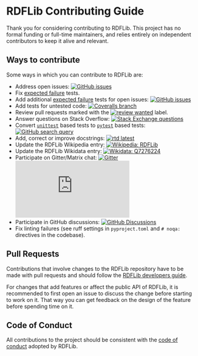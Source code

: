# RDFLib Contributing Guide

Thank you for considering contributing to RDFLib. This project has no formal
funding or full-time maintainers, and relies entirely on independent
contributors to keep it alive and relevant.

## Ways to contribute

Some ways in which you can contribute to RDFLib are:

- Address open issues:
  [![GitHub issues](https://img.shields.io/github/issues/RDFLib/rdflib)](https://github.com/RDFLib/rdflib/issues)
- Fix
  [expected failure](https://docs.pytest.org/en/latest/how-to/skipping.html#xfail-mark-test-functions-as-expected-to-fail)
  tests.
- Add additional
  [expected failure](https://docs.pytest.org/en/latest/how-to/skipping.html#xfail-mark-test-functions-as-expected-to-fail)
  tests for open issues:
  [![GitHub issues](https://img.shields.io/github/issues/RDFLib/rdflib)](https://github.com/RDFLib/rdflib/issues)
- Add tests for untested code:
  [![Coveralls branch](https://img.shields.io/coveralls/RDFLib/rdflib/main.svg)](https://coveralls.io/r/RDFLib/rdflib?branch=main)
- Review pull requests marked with the
  [![review wanted](https://img.shields.io/badge/-review%20wanted-28ead2)](https://github.com/RDFLib/rdflib/labels/review%20wanted)
  label.
- Answer questions on Stack Overflow:
  [![Stack Exchange questions](https://img.shields.io/stackexchange/stackoverflow/t/rdflib)](https://stackoverflow.com/questions/tagged/rdflib)
- Convert
  [`unittest`](https://docs.python.org/3/library/unittest.html)
  based tests to
  [`pytest`](https://docs.pytest.org/en/latest/)
  based tests:
  [![GitHub search query](https://img.shields.io/badge/GitHub-search-green)](https://github.com/search?q=unittest+repo%3ARDFLib%2Frdflib+extension%3Apy+path%3Atest%2F&type=Code)
- Add, correct or improve docstrings:
  [![rtd latest](https://img.shields.io/badge/docs-latest-informational)](https://rdflib.readthedocs.io/en/latest/)
- Update the RDFLib Wikipedia entry:
  [![Wikipedia: RDFLib](https://img.shields.io/badge/Wikipedia-RDFLib-informational)](https://en.wikipedia.org/wiki/RDFLib)
- Update the RDFLib Wikidata entry:
  [![Wikidata: Q7276224](https://img.shields.io/badge/Wikidata-Q7276224-informational)](https://www.wikidata.org/wiki/Q7276224)
- Participate on Gitter/Matrix chat:
  [![Gitter](https://badges.gitter.im/RDFLib/rdflib.svg)](https://gitter.im/RDFLib/rdflib?utm_source=badge&utm_medium=badge&utm_campaign=pr-badge) [![Matrix](https://img.shields.io/matrix/rdflib:matrix.org?label=matrix.org%20chat)](https://matrix.to/#/#RDFLib_rdflib:gitter.im)
- Participate in GitHub discussions:
  [![GitHub Discussions](https://img.shields.io/github/discussions/RDFLib/rdflib)](https://github.com/RDFLib/rdflib/discussions)
- Fix linting failures (see ruff settings in `pyproject.toml` and `#
  noqa:` directives in the codebase).

## Pull Requests

Contributions that involve changes to the RDFLib repository have to be made with
pull requests and should follow the [RDFLib developers guide](./developers.rst).

For changes that add features or affect the public API of RDFLib, it is
recommended to first open an issue to discuss the change before starting to work
on it. That way you can get feedback on the design of the feature before
spending time on it.

## Code of Conduct

All contributions to the project should be consistent with the [code of
conduct](./CODE_OF_CONDUCT.md) adopted by RDFLib.
